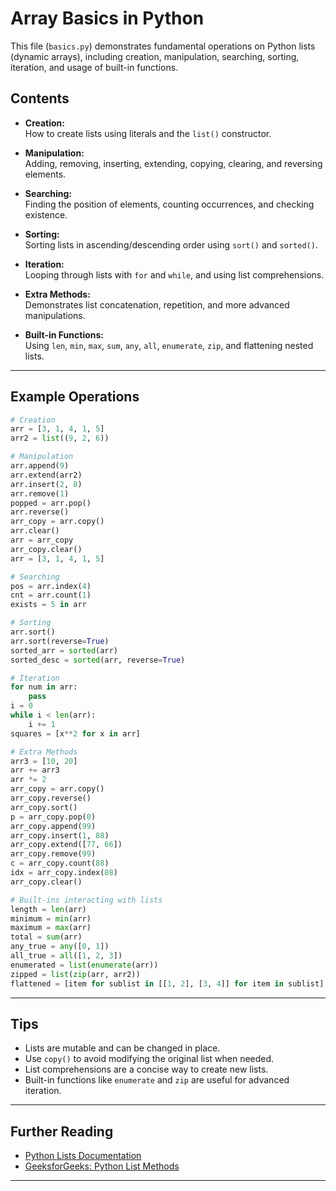 # Array Basics in Python

This file (`basics.py`) demonstrates fundamental operations on Python lists (dynamic arrays), including creation, manipulation, searching, sorting, iteration, and usage of built-in functions.

## Contents

- **Creation:**  
  How to create lists using literals and the `list()` constructor.

- **Manipulation:**  
  Adding, removing, inserting, extending, copying, clearing, and reversing elements.

- **Searching:**  
  Finding the position of elements, counting occurrences, and checking existence.

- **Sorting:**  
  Sorting lists in ascending/descending order using `sort()` and `sorted()`.

- **Iteration:**  
  Looping through lists with `for` and `while`, and using list comprehensions.

- **Extra Methods:**  
  Demonstrates list concatenation, repetition, and more advanced manipulations.

- **Built-in Functions:**  
  Using `len`, `min`, `max`, `sum`, `any`, `all`, `enumerate`, `zip`, and flattening nested lists.

---

## Example Operations

```python
# Creation
arr = [3, 1, 4, 1, 5]
arr2 = list((9, 2, 6))

# Manipulation
arr.append(9)
arr.extend(arr2)
arr.insert(2, 8)
arr.remove(1)
popped = arr.pop()
arr.reverse()
arr_copy = arr.copy()
arr.clear()
arr = arr_copy
arr_copy.clear()
arr = [3, 1, 4, 1, 5]

# Searching
pos = arr.index(4)
cnt = arr.count(1)
exists = 5 in arr

# Sorting
arr.sort()
arr.sort(reverse=True)
sorted_arr = sorted(arr)
sorted_desc = sorted(arr, reverse=True)

# Iteration
for num in arr:
    pass
i = 0
while i < len(arr):
    i += 1
squares = [x**2 for x in arr]

# Extra Methods
arr3 = [10, 20]
arr += arr3
arr *= 2
arr_copy = arr.copy()
arr_copy.reverse()
arr_copy.sort()
p = arr_copy.pop(0)
arr_copy.append(99)
arr_copy.insert(1, 88)
arr_copy.extend([77, 66])
arr_copy.remove(99)
c = arr_copy.count(88)
idx = arr_copy.index(88)
arr_copy.clear()

# Built-ins interacting with lists
length = len(arr)
minimum = min(arr)
maximum = max(arr)
total = sum(arr)
any_true = any([0, 1])
all_true = all([1, 2, 3])
enumerated = list(enumerate(arr))
zipped = list(zip(arr, arr2))
flattened = [item for sublist in [[1, 2], [3, 4]] for item in sublist]
```

---

## Tips

- Lists are mutable and can be changed in place.
- Use `copy()` to avoid modifying the original list when needed.
- List comprehensions are a concise way to create new lists.
- Built-in functions like `enumerate` and `zip` are useful for advanced iteration.

---

## Further Reading

- [Python Lists Documentation](https://docs.python.org/3/tutorial/datastructures.html#more-on-lists)
- [GeeksforGeeks: Python List Methods](https://www.geeksforgeeks.org/python-list-methods/)


---